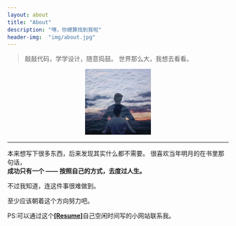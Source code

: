 ```yaml
---
layout: about
title: "About"
description: "嘿，你總算找到我啦"
header-img:  "img/about.jpg"
---
```


<div id="hitokoto"><script>hitokoto()</script></div>

>
>敲敲代码，学学设计，随意捣鼓。
>世界那么大，我想去看看。
>

<center>
    <a href="http://qifanyang.com/resume/"><img src="/img/about-person.jpg" title="Click me" width="150" high="150"></a>
</center>

--- 

本来想写下很多东西，后来发现其实什么都不需要。
很喜欢当年明月的在书里那句话，<br/><strong>成功只有一个 —— 按照自己的方式，去度过人生。</strong> 

不过我知道，连这件事很难做到。

至少应该朝着这个方向努力吧。

PS:可以通过这个<a href="http://qifanyang.com/resume/" ><strong>[Resume]</strong></a>自己空闲时间写的小网站联系我。





